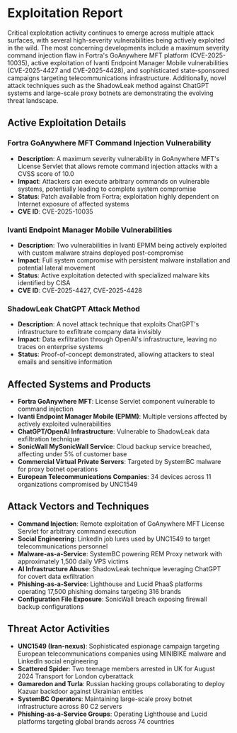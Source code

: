 # Exploitation Report

Critical exploitation activity continues to emerge across multiple attack surfaces, with several high-severity vulnerabilities being actively exploited in the wild. The most concerning developments include a maximum severity command injection flaw in Fortra's GoAnywhere MFT platform (CVE-2025-10035), active exploitation of Ivanti Endpoint Manager Mobile vulnerabilities (CVE-2025-4427 and CVE-2025-4428), and sophisticated state-sponsored campaigns targeting telecommunications infrastructure. Additionally, novel attack techniques such as the ShadowLeak method against ChatGPT systems and large-scale proxy botnets are demonstrating the evolving threat landscape.

## Active Exploitation Details

### Fortra GoAnywhere MFT Command Injection Vulnerability
- **Description**: A maximum severity vulnerability in GoAnywhere MFT's License Servlet that allows remote command injection attacks with a CVSS score of 10.0
- **Impact**: Attackers can execute arbitrary commands on vulnerable systems, potentially leading to complete system compromise
- **Status**: Patch available from Fortra; exploitation highly dependent on Internet exposure of affected systems
- **CVE ID**: CVE-2025-10035

### Ivanti Endpoint Manager Mobile Vulnerabilities
- **Description**: Two vulnerabilities in Ivanti EPMM being actively exploited with custom malware strains deployed post-compromise
- **Impact**: Full system compromise with persistent malware installation and potential lateral movement
- **Status**: Active exploitation detected with specialized malware kits identified by CISA
- **CVE ID**: CVE-2025-4427, CVE-2025-4428

### ShadowLeak ChatGPT Attack Method
- **Description**: A novel attack technique that exploits ChatGPT's infrastructure to exfiltrate company data invisibly
- **Impact**: Data exfiltration through OpenAI's infrastructure, leaving no traces on enterprise systems
- **Status**: Proof-of-concept demonstrated, allowing attackers to steal emails and sensitive information

## Affected Systems and Products

- **Fortra GoAnywhere MFT**: License Servlet component vulnerable to command injection
- **Ivanti Endpoint Manager Mobile (EPMM)**: Multiple versions affected by actively exploited vulnerabilities
- **ChatGPT/OpenAI Infrastructure**: Vulnerable to ShadowLeak data exfiltration technique
- **SonicWall MySonicWall Service**: Cloud backup service breached, affecting under 5% of customer base
- **Commercial Virtual Private Servers**: Targeted by SystemBC malware for proxy botnet operations
- **European Telecommunications Companies**: 34 devices across 11 organizations compromised by UNC1549

## Attack Vectors and Techniques

- **Command Injection**: Remote exploitation of GoAnywhere MFT License Servlet for arbitrary command execution
- **Social Engineering**: LinkedIn job lures used by UNC1549 to target telecommunications personnel
- **Malware-as-a-Service**: SystemBC powering REM Proxy network with approximately 1,500 daily VPS victims
- **AI Infrastructure Abuse**: ShadowLeak technique leveraging ChatGPT for covert data exfiltration
- **Phishing-as-a-Service**: Lighthouse and Lucid PhaaS platforms operating 17,500 phishing domains targeting 316 brands
- **Configuration File Exposure**: SonicWall breach exposing firewall backup configurations

## Threat Actor Activities

- **UNC1549 (Iran-nexus)**: Sophisticated espionage campaign targeting European telecommunications companies using MINIBIKE malware and LinkedIn social engineering
- **Scattered Spider**: Two teenage members arrested in UK for August 2024 Transport for London cyberattack
- **Gamaredon and Turla**: Russian hacking groups collaborating to deploy Kazuar backdoor against Ukrainian entities
- **SystemBC Operators**: Maintaining large-scale proxy botnet infrastructure across 80 C2 servers
- **Phishing-as-a-Service Groups**: Operating Lighthouse and Lucid platforms targeting global brands across 74 countries